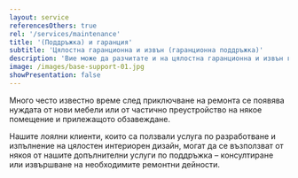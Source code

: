 ```yaml
---
layout: service
referencesOthers: true
rel: '/services/maintenance'
title: '(Поддръжка) и гаранция'
subtitle: 'Цялостна гаранционна и извън (гаранционна поддръжка)'
description: 'Вие може да разчитате и на цялостна гаранционна и извън гаранционна поддръжка на изградените инсталации и монтираното обзавеждане.'
image: /images/base-support-01.jpg
showPresentation: false
---
```

Много често известно време след приключване на ремонта се появява нуждата от нови мебели или от частично преустройство на някое помещение и прилежащото обзавеждане. 

Нашите лоялни клиенти, които са ползвали услуга по разработване и изпълнение на цялостен интериорен дизайн, могат да се възползват от някоя от нашите допълнителни услуги по поддръжка – консултиране или извършване на необходимите ремонтни дейности. 